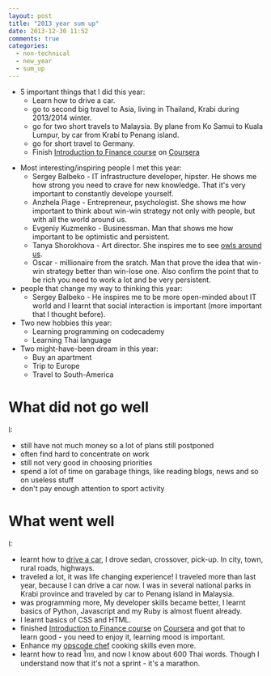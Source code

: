 ```yaml
---
layout: post
title: "2013 year sum up"
date: 2013-12-30 11:52
comments: true
categories: 
  - non-technical
  - new_year
  - sum_up
---
```


* 5 important things that I did this year: 
    * Learn how to drive a car.
    * go to second big travel to Asia, living in Thailand, Krabi during 2013/2014 winter.
    * go for two short travels to Malaysia. By plane from Ko Samui to Kuala Lumpur, by car from Krabi to Penang island.
    * go for short travel to Germany.
    * Finish [Introduction to Finance course](https://www.coursera.org/course/introfinance) on [Coursera](https://www.coursera.org/)

<!-- more -->

* Most interesting/inspiring people I met this year:
    * Sergey Balbeko - IT infrastructure developer, hipster. He shows me how strong you need to crave for new knowledge. That it's very important to constantly develope yourself.
    * Anzhela Piage - Entrepreneur, psychologist. She shows me how important to think about win-win strategy not only with people, but with all the world around us.
    * Evgeniy Kuzmenko - Businessman. Man that shows me how important to be optimistic and persistent.
    * Tanya Shorokhova - Art director. She inspires me to see [owls around us](/images/owl.jpg).
    * Oscar - millionaire from the sratch. Man that prove the idea that win-win strategy better than win-lose one. Also confirm the point that to be rich you need to work a lot and be very persistent.
* people that change my way to thinking this year:
    * Sergey Balbeko - He inspires me to be more open-minded about IT world and I learnt that social interaction is important (more important that I thought before).
* Two new hobbies this year:
    * Learning programming on codecademy
    * Learning Thai language
* Two might-have-been dream in this year:
    * Buy an apartment
    * Trip to Europe
    * Travel to South-America

# What did not go well

I:

  * still have not much money so a lot of plans still postponed
  * often find hard to concentrate on work
  * still not very good in choosing priorities
  * spend a lot of time on garabage things, like reading blogs, news and so on useless stuff
  * don't pay enough attention to sport activity

# What went well

I:

  * learnt how to [drive a car](/images/me_and_a_car.jpg), I drove sedan, crossover, pick-up. In city, town, rural roads, highways.
  * traveled a lot, it was life changing experience! I traveled more than last year, because I can drive a car now. I was in several national parks in Krabi province and traveled by car to Penang island in Malaysia.
  * was programming more, My developer skills became better, I learnt basics of Python, Javascript and my Ruby is almost fluent already.
  * I learnt basics of CSS and HTML.
  * finished [Introduction to Finance course](https://www.coursera.org/course/introfinance) on [Coursera](https://www.coursera.org/) and got that to learn good - you need to enjoy it, learning mood is important.
  * Enhance my [opscode chef](http://www.opscode.com/chef/) cooking skills even more.
  * learnt how to read ไทย, and now I know about 600 Thai words. Though I understand now that it's not a sprint - it's a marathon.
